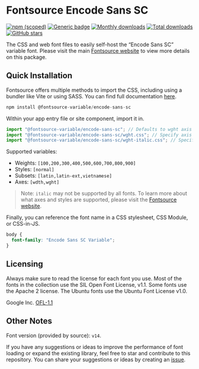 # Fontsource Encode Sans SC

[![npm (scoped)](https://img.shields.io/npm/v/@fontsource-variable/encode-sans-sc?color=brightgreen)](https://www.npmjs.com/package/@fontsource-variable/encode-sans-sc) [![Generic badge](https://img.shields.io/badge/fontsource-passing-brightgreen)](https://github.com/fontsource/fontsource) [![Monthly downloads](https://badgen.net/npm/dm/@fontsource-variable/encode-sans-sc)](https://github.com/fontsource/fontsource) [![Total downloads](https://badgen.net/npm/dt/@fontsource-variable/encode-sans-sc)](https://github.com/fontsource/fontsource) [![GitHub stars](https://img.shields.io/github/stars/fontsource/fontsource.svg?style=social&label=Star)](https://github.com/fontsource/fontsource/stargazers)

The CSS and web font files to easily self-host the “Encode Sans SC” variable font. Please visit the main [Fontsource website](https://fontsource.org/fonts/encode-sans-sc) to view more details on this package.

## Quick Installation

Fontsource offers multiple methods to import the CSS, including using a bundler like Vite or using SASS. You can find full documentation [here](https://fontsource.org/docs/getting-started/introduction).

```javascript
npm install @fontsource-variable/encode-sans-sc
```

Within your app entry file or site component, import it in.

```javascript
import "@fontsource-variable/encode-sans-sc"; // Defaults to wght axis
import "@fontsource-variable/encode-sans-sc/wght.css"; // Specify axis
import "@fontsource-variable/encode-sans-sc/wght-italic.css"; // Specify axis and style
```

Supported variables:
- Weights: `[100,200,300,400,500,600,700,800,900]`
- Styles: `[normal]`
- Subsets: `[latin,latin-ext,vietnamese]`
- Axes: `[wdth,wght]`

> Note: `italic` may not be supported by all fonts. To learn more about what axes and styles are supported, please visit the [Fontsource website](https://fontsource.org/fonts/encode-sans-sc).

Finally, you can reference the font name in a CSS stylesheet, CSS Module, or CSS-in-JS.

```css
body {
  font-family: "Encode Sans SC Variable";
}
```

## Licensing
Always make sure to read the license for each font you use. Most of the fonts in the collection use the SIL Open Font License, v1.1. Some fonts use the Apache 2 license. The Ubuntu fonts use the Ubuntu Font License v1.0.

Google Inc.
[OFL-1.1](http://scripts.sil.org/OFL)

## Other Notes
Font version (provided by source): `v14`.

If you have any suggestions or ideas to improve the performance of font loading or expand the existing library, feel free to star and contribute to this repository. You can share your suggestions or ideas by creating an [issue](https://github.com/fontsource/fontsource/issues).